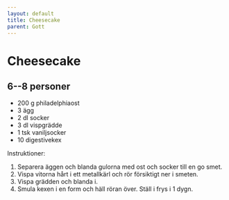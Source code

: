 ```yaml
---
layout: default
title: Cheesecake
parent: Gott
---
```

# Cheesecake

## 6--8 personer

-   200 g philadelphiaost
-   3 ägg
-   2 dl socker
-   3 dl vispgrädde
-   1 tsk vaniljsocker
-   10 digestivekex

Instruktioner:

1.  Separera äggen och blanda gulorna med ost och socker till en go
    smet.
2.  Vispa vitorna hårt i ett metallkärl och rör försiktigt ner i smeten.
3.  Vispa grädden och blanda i.
4.  Smula kexen i en form och häll röran över. Ställ i frys i 1 dygn.
